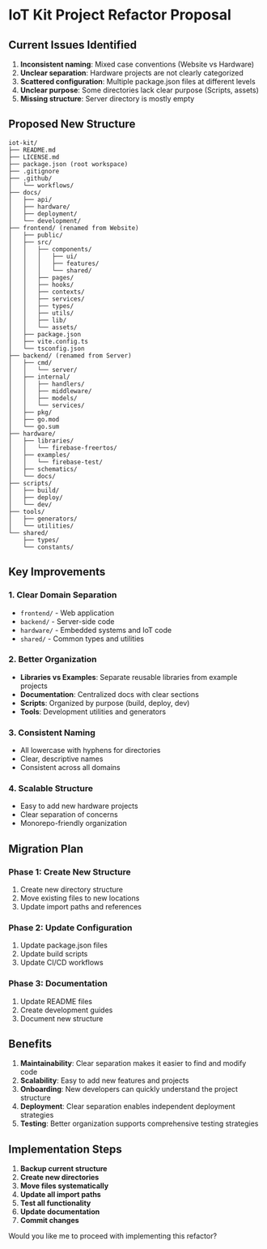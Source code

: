# IoT Kit Project Refactor Proposal

## Current Issues Identified

1. **Inconsistent naming**: Mixed case conventions (Website vs Hardware)
2. **Unclear separation**: Hardware projects are not clearly categorized
3. **Scattered configuration**: Multiple package.json files at different levels
4. **Unclear purpose**: Some directories lack clear purpose (Scripts, assets)
5. **Missing structure**: Server directory is mostly empty

## Proposed New Structure

```
iot-kit/
├── README.md
├── LICENSE.md
├── package.json (root workspace)
├── .gitignore
├── .github/
│   └── workflows/
├── docs/
│   ├── api/
│   ├── hardware/
│   ├── deployment/
│   └── development/
├── frontend/ (renamed from Website)
│   ├── public/
│   ├── src/
│   │   ├── components/
│   │   │   ├── ui/
│   │   │   ├── features/
│   │   │   └── shared/
│   │   ├── pages/
│   │   ├── hooks/
│   │   ├── contexts/
│   │   ├── services/
│   │   ├── types/
│   │   ├── utils/
│   │   ├── lib/
│   │   └── assets/
│   ├── package.json
│   ├── vite.config.ts
│   └── tsconfig.json
├── backend/ (renamed from Server)
│   ├── cmd/
│   │   └── server/
│   ├── internal/
│   │   ├── handlers/
│   │   ├── middleware/
│   │   ├── models/
│   │   └── services/
│   ├── pkg/
│   ├── go.mod
│   └── go.sum
├── hardware/
│   ├── libraries/
│   │   └── firebase-freertos/
│   ├── examples/
│   │   └── firebase-test/
│   ├── schematics/
│   └── docs/
├── scripts/
│   ├── build/
│   ├── deploy/
│   └── dev/
├── tools/
│   ├── generators/
│   └── utilities/
└── shared/
    ├── types/
    └── constants/
```

## Key Improvements

### 1. **Clear Domain Separation**
- `frontend/` - Web application
- `backend/` - Server-side code
- `hardware/` - Embedded systems and IoT code
- `shared/` - Common types and utilities

### 2. **Better Organization**
- **Libraries vs Examples**: Separate reusable libraries from example projects
- **Documentation**: Centralized docs with clear sections
- **Scripts**: Organized by purpose (build, deploy, dev)
- **Tools**: Development utilities and generators

### 3. **Consistent Naming**
- All lowercase with hyphens for directories
- Clear, descriptive names
- Consistent across all domains

### 4. **Scalable Structure**
- Easy to add new hardware projects
- Clear separation of concerns
- Monorepo-friendly organization

## Migration Plan

### Phase 1: Create New Structure
1. Create new directory structure
2. Move existing files to new locations
3. Update import paths and references

### Phase 2: Update Configuration
1. Update package.json files
2. Update build scripts
3. Update CI/CD workflows

### Phase 3: Documentation
1. Update README files
2. Create development guides
3. Document new structure

## Benefits

1. **Maintainability**: Clear separation makes it easier to find and modify code
2. **Scalability**: Easy to add new features and projects
3. **Onboarding**: New developers can quickly understand the project structure
4. **Deployment**: Clear separation enables independent deployment strategies
5. **Testing**: Better organization supports comprehensive testing strategies

## Implementation Steps

1. **Backup current structure**
2. **Create new directories**
3. **Move files systematically**
4. **Update all import paths**
5. **Test all functionality**
6. **Update documentation**
7. **Commit changes**

Would you like me to proceed with implementing this refactor? 